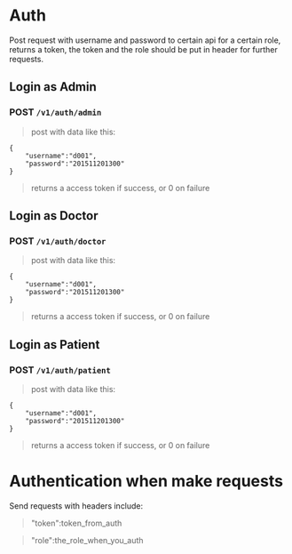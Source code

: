 # Auth
Post request with username and password to certain api for a certain role, returns a token, the token and the role should be put in header for further requests.

## Login as Admin

### POST `/v1/auth/admin`
> post with data like this:

```
{
    "username":"d001",
    "password":"201511201300"
}
```

> returns a access token if success, or 0 on failure

## Login as Doctor

### POST `/v1/auth/doctor`
> post with data like this:
```
{
    "username":"d001",
    "password":"201511201300"
}
```
> returns a access token if success, or 0 on failure


## Login as Patient

### POST `/v1/auth/patient`
> post with data like this:

```
{
    "username":"d001",
    "password":"201511201300"
}
```
> returns a access token if success, or 0 on failure

# Authentication when make requests
Send requests with headers include:
> "token":token_from_auth

> "role":the_role_when_you_auth
